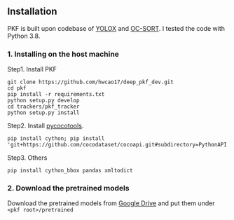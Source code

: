 ## Installation
PKF is built upon codebase of [YOLOX](https://github.com/Megvii-BaseDetection/YOLOX) and [OC-SORT](https://github.com/noahcao/OC_SORT). I tested the code with Python 3.8. 

### 1. Installing on the host machine
Step1. Install PKF
```shell
git clone https://github.com/hwcao17/deep_pkf_dev.git
cd pkf
pip install -r requirements.txt
python setup.py develop
cd trackers/pkf_tracker
python setup.py install
```

Step2. Install [pycocotools](https://github.com/cocodataset/cocoapi).

```shell
pip install cython; pip install 'git+https://github.com/cocodataset/cocoapi.git#subdirectory=PythonAPI'
```

Step3. Others
```shell
pip install cython_bbox pandas xmltodict
```


### 2. Download the pretrained models

Download the pretrained models from [Google Drive](https://drive.google.com/drive/folders/1LnhZVJlpufUnWuObZASIN1KwfhuvT_a8) and put them under `<pkf root>/pretrained`